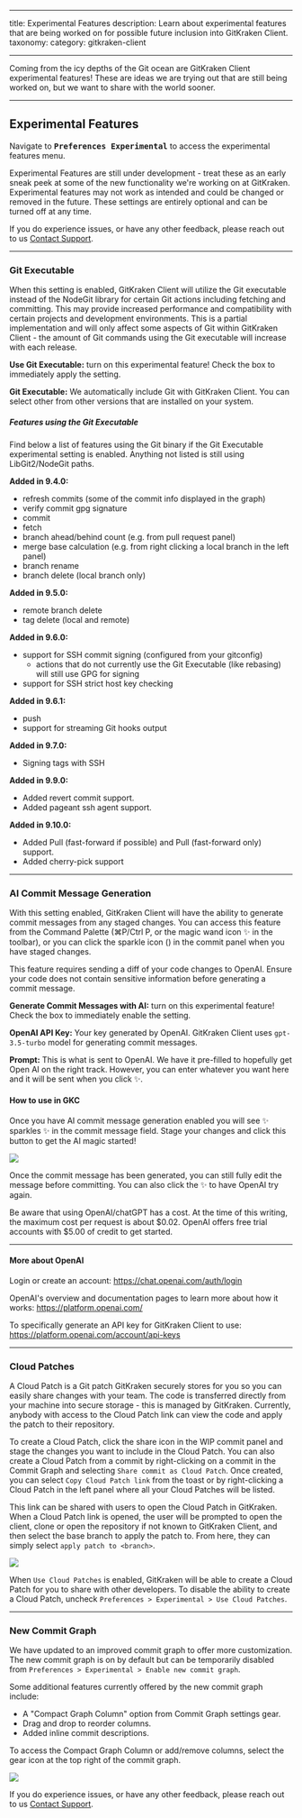  ---

title: Experimental Features
description: Learn about experimental features that are being worked on for possible future inclusion into GitKraken Client.
taxonomy:
    category: gitkraken-client

---

Coming from the icy depths of the Git ocean are GitKraken Client experimental features! These are ideas we are trying out that are still being worked on, but we want to share with the world sooner. 

---

## Experimental Features

Navigate to <i class="fas fa-cog"></i><kbd><strong>Preferences</strong> <i class='fa fa-caret-right'></i> <strong>Experimental</strong></i></kbd> to access the experimental features menu.

Experimental Features are still under development - treat these as an early sneak peek at some of the new functionality we're working on at GitKraken. Experimental features may not work as intended and could be changed or removed in the future. These settings are entirely optional and can be turned off at any time.

If you do experience issues, or have any other feedback, please reach out to us [Contact Support](https://help.gitkraken.com/gitkraken-client/contact-support/?issue_category__customer_facing_field_=Experimental+feedback&subject=GitKraken+Client+Experimental+feedback).

---

### Git Executable

When this setting is enabled, GitKraken Client will utilize the Git executable instead of the NodeGit library for certain Git actions including fetching and committing. This may provide increased performance and compatibility with certain projects and development environments. This is a partial implementation and will only affect some aspects of Git within GitKraken Client - the amount of Git commands using the Git executable will increase with each release.

**Use Git Executable:** <i class="fa-regular fa-square-check"></i> turn on this experimental feature! Check the box to immediately apply the setting.

**Git Executable:** We automatically include Git with GitKraken Client. You can select other from other versions that are installed on your system. 

##### Features using the Git Executable

Find below a list of features using the Git binary if the Git Executable experimental setting is enabled. Anything not listed is still using LibGit2/NodeGit paths.

**Added in 9.4.0:**
- refresh commits (some of the commit info displayed in the graph)
- verify commit gpg signature
- commit
- fetch
- branch ahead/behind count (e.g. from pull request panel)
- merge base calculation (e.g. from right clicking a local branch in the left panel)
- branch rename
- branch delete (local branch only)

**Added in 9.5.0:**
- remote branch delete
- tag delete (local and remote)

**Added in 9.6.0:**
- support for SSH commit signing (configured from your gitconfig)
    - actions that do not currently use the Git Executable (like rebasing) will still use GPG for signing
- support for SSH strict host key checking

**Added in 9.6.1:**
- push
- support for streaming Git hooks output

**Added in 9.7.0:**
- Signing tags with SSH

**Added in 9.9.0:**
- Added revert commit support.
- Added pageant ssh agent support.

**Added in 9.10.0:**
- Added Pull (fast-forward if possible) and Pull (fast-forward only) support.
- Added cherry-pick support
---

### AI Commit Message Generation

With this setting enabled, GitKraken Client will have the ability to generate commit messages from any staged changes. You can access this feature from the Command Palette (⌘P/Ctrl P, or the magic wand icon ✨ in the toolbar), or you can click the sparkle icon () in the commit panel when you have staged changes.

<div class='callout callout--danger'>
    <p> This feature requires sending a diff of your code changes to OpenAI. Ensure your code does not contain sensitive information before generating a commit message.</p>
</div>

**Generate Commit Messages with AI:** <i class="fa-regular fa-square-check"></i> turn on this experimental feature! Check the box to immediately enable the setting.

**OpenAI API Key:** Your key generated by OpenAI. GitKraken Client uses `gpt-3.5-turbo` model for generating commit messages.

**Prompt:** This is what is sent to OpenAI. We have it pre-filled to hopefully get Open AI on the right track. However, you can enter whatever you want here and it will be sent when you click ✨.

#### How to use in GKC

Once you have AI commit message generation enabled you will see ✨ sparkles ✨ in the commit message field. Stage your changes and click this button to get the AI magic started!

<img src='/wp-content/uploads/gkc-commit-message-ai-gen.gif' class='img-bordered img-responsive center'>

Once the commit message has been generated, you can still fully edit the message before committing. You can also click the ✨ to have OpenAI try again.

<div class='callout callout--danger'>
    <p>Be aware that using OpenAI/chatGPT has a cost. At the time of this writing, the maximum cost per request is about $0.02. OpenAI offers free trial accounts with $5.00 of credit to get started.</p>
</div>

---

#### More about OpenAI

Login or create an account:
https://chat.openai.com/auth/login

OpenAI's overview and documentation pages to learn more about how it works:
https://platform.openai.com/

To specifically generate an API key for GitKraken Client to use:
https://platform.openai.com/account/api-keys 

---

### Cloud Patches

A Cloud Patch is a Git patch GitKraken securely stores for you so you can easily share changes with your team. The code is transferred directly from your machine into secure storage - this is managed by GitKraken. Currently, anybody with access to the Cloud Patch link can view the code and apply the patch to their repository.

To create a Cloud Patch, click the share icon <i class="fa-solid fa-share"></i> in the WIP commit panel and stage the changes you want to include in the Cloud Patch. You can also create a Cloud Patch from a commit by right-clicking on a commit in the Commit Graph and selecting `Share commit as Cloud Patch`. Once created, you can select `Copy Cloud Patch link` from the toast or by right-clicking a Cloud Patch in the left panel where all your Cloud Patches will be listed.

This link can be shared with users to open the Cloud Patch in GitKraken. When a Cloud Patch link is opened, the user will be prompted to open the client, clone or open the repository if not known to GitKraken Client, and then select the base branch to apply the patch to. From here, they can simply select `apply patch to <branch>`. 

<img src='/wp-content/uploads/gkc-apply-cloud-patch.png' class='img-bordered img-responsive center'>

When `Use Cloud Patches` is enabled, GitKraken will be able to create a Cloud Patch for you to share with other developers. To disable the ability to create a Cloud Patch, uncheck `Preferences > Experimental > Use Cloud Patches`. 

---

### New Commit Graph

We have updated to an improved commit graph to offer more customization. The new commit graph is on by default but can be temporarily disabled from `Preferences > Experimental > Enable new commit graph`.

Some additional features currently offered by the new commit graph include:

- A "Compact Graph Column" option from Commit Graph settings gear.
- Drag and drop to reorder columns.
- Added inline commit descriptions.

To access the Compact Graph Column or add/remove columns, select the gear icon at the top right of the commit graph.

<img src='/wp-content/uploads/gkc-commit-graph-settings.png' class='img-bordered img-responsive center'>

If you do experience issues, or have any other feedback, please reach out to us [Contact Support](https://help.gitkraken.com/gitkraken-client/contact-support/?issue_category__customer_facing_field_=Experimental+feedback&subject=GitKraken+Client+Experimental+feedback).